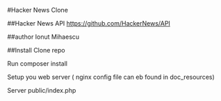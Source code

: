 
#Hacker News Clone

##Hacker News API
https://github.com/HackerNews/API

##author 
Ionut Mihaescu

##Install
Clone repo

Run composer install

Setup you web server ( nginx config file can eb found in doc_resources)

Server public/index.php 




